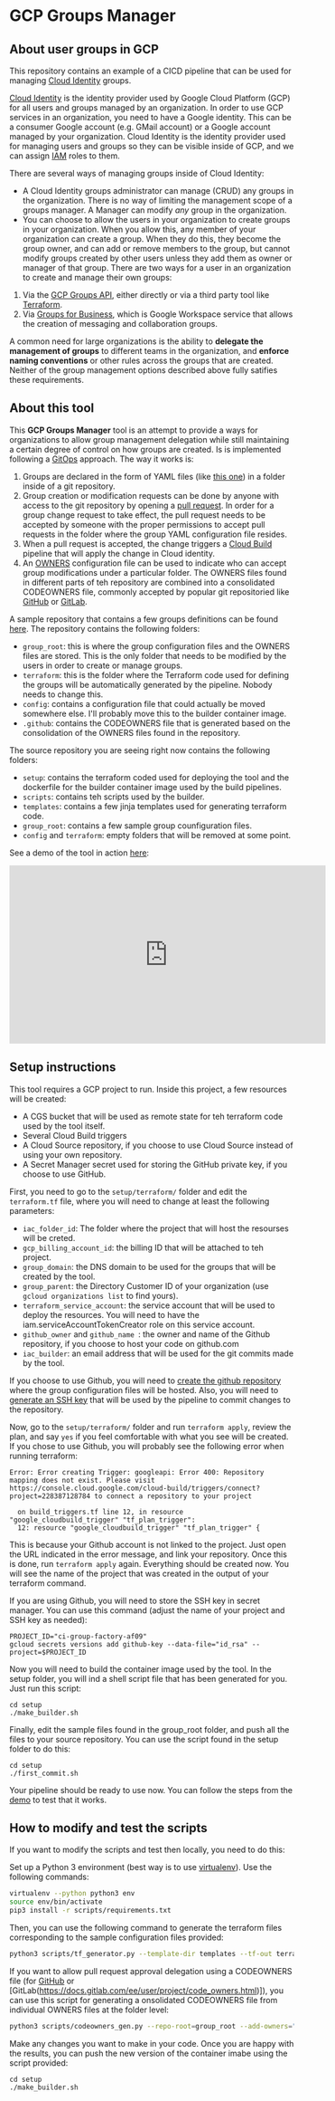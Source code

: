 # GCP Groups Manager

## About user groups in GCP

This repository contains an example of a CICD pipeline that can be used for managing [Cloud Identity](https://support.google.com/cloudidentity/answer/33329?hl=en) groups.

[Cloud Identity](https://support.google.com/cloudidentity/answer/7319251?hl=en) is the identity provider used by Google Cloud Platform (GCP) for all users and groups managed by an organization. In order to use GCP services in an organization, you need to have a Google identity. This can be a consumer Google account (e.g. GMail account) or a Google account managed by your organization. Cloud Identity is the identity provider used for managing users and groups so they can be visible inside of GCP, and we can assign [IAM](https://cloud.google.com/resource-manager/docs/access-control-org) roles to them.

There are several ways of managing groups inside of Cloud Identity:

 * A Cloud Identity groups administrator can manage (CRUD) any groups in the organization. There is no way of limiting the management scope of a groups manager. A Manager can modify *any* group in the organization.
 * You can choose to allow the users in your organization to create groups in your organization. When you allow this, any member of your organization can create a group. When they do this, they become the group owner, and can add or remove members to the group, but cannot modify groups created by other users unless they add them as owner or manager of that group. There are two ways for a user in an organization to create and manage their own groups:
  1. Via the [GCP Groups API](https://cloud.google.com/identity/docs/groups), either directly or via a third party tool like [Terraform](https://registry.terraform.io/providers/hashicorp/google/latest/docs/resources/cloud_identity_group).
  2.  Via [Groups for Business](https://support.google.com/a/topic/9400092?hl=en&ref_topic=25838), which is Google Workspace service that allows the creation of messaging and collaboration groups.

A common need for large organizations is the ability to **delegate the management of groups** to different teams in the organization, and **enforce naming conventions** or other rules across the groups that are created. Neither of the group management options described above fully satifies these requirements.

## About this tool

This **GCP Groups Manager** tool is an attempt to provide a ways for organizations to allow group management delegation while still maintaining a certain degree of control on how groups are created. Is is implemented following a [GitOps](https://about.gitlab.com/topics/gitops/) approach. The way it works is:

 1. Groups are declared in the form of YAML files (like [this one](./group_root/tnt1/bu1/team_1.yaml)) in a folder inside of a git repository.
 2. Group creation or modification requests can be done by anyone with access to the git repository by opening a [pull request](https://docs.github.com/en/github/collaborating-with-pull-requests/proposing-changes-to-your-work-with-pull-requests/about-pull-requests). In order for a group change request to take effect, the pull request needs to be accepted by someone with the proper permissions to accept pull requests in the folder where the group YAML configuration file resides.
 3. When a pull request is accepted, the change triggers a [Cloud Build](https://cloud.google.com/build) pipeline that will apply the change in Cloud identity.
 4. An [OWNERS](group_root/tnt1/bu1/OWNERS) configuration file can be used to indicate who can accept group modifications under a particular folder. The OWNERS files found in different parts of teh repository are combined into a consolidated CODEOWNERS file, commonly accepted by popular git repositoried like [GitHub](https://docs.github.com/en/github/creating-cloning-and-archiving-repositories/creating-a-repository-on-github/about-code-owners) or [GitLab](https://docs.gitlab.com/ee/user/project/code_owners.html).

A sample repository that contains a few groups definitions can be found [here](https://github.com/apsureda/gci-groups). The repository contains the following folders:

 * `group_root`: this is where the group configuration files and the OWNERS files are stored. This is the only folder that needs to be modified by the users in order to create or manage groups.
 * `terraform`: this is the folder where the Terraform code used for defining the groups will be automatically generated by the pipeline. Nobody needs to change this.
 * `config`: contains a configuration file that could actually be moved somewhere else. I'll probably move this to the builder container image.
 * `.github`: contains the CODEOWNERS file that is generated based on the consolidation of the OWNERS files found in the repository.

The source repository you are seeing right now contains the following folders:

 * `setup`: contains the terraform coded used for deploying the tool and the dockerfile for the builder container image used by the build pipelines.
 * `scripts`: contains teh scripts used by the builder.
 * `templates`: contains a few jinja templates used for generating terraform code.
 * `group_root`: contains a few sample group counfiguration files.
 * `config` and `terraform`: empty folders that will be removed at some point.

See a demo of the tool in action [here](https://youtu.be/BUZrhWfsMZ0):

<iframe width="560" height="315" src="https://www.youtube.com/embed/BUZrhWfsMZ0" title="YouTube video player" frameborder="0" allow="accelerometer; autoplay; clipboard-write; encrypted-media; gyroscope; picture-in-picture" allowfullscreen></iframe>


## Setup instructions

This tool requires a GCP project to run. Inside this project, a few resources will be created:

 * A CGS bucket that will be used as remote state for teh terraform code used by the tool itself.
 * Several Cloud Build triggers
 * A Cloud Source repository, if you choose to use Cloud Source instead of using your own repository.
 * A Secret Manager secret used for storing the GitHub private key, if you choose to use GitHub.

First, you need to go to the `setup/terraform/` folder and edit the `terraform.tf` file, where you will need to change at least the following parameters:

 * `iac_folder_id`: The folder where the project that will host the resourses will be creted.
 * `gcp_billing_account_id`: the billing ID that will be attached to teh project.
 * `group_domain`: the DNS domain to be used for the groups that will be created by the tool.
 * `group_parent`: the Directory Customer ID of your organization (use `gcloud organizations list` to find yours).
 * `terraform_service_account`: the service account that will be used to deploy the resources. You will need to have the iam.serviceAccountTokenCreator role on this service account.
 * `github_owner` and `github_name `: the owner and name of the Github repository, if you choose to host your code on github.com
 * `iac_builder`: an email address that will be used for the git commits made by the tool.

If you choose to use Github, you will need to [create the github repository](https://docs.github.com/en/get-started/quickstart/create-a-repo) where the group configuration files will be hosted. Also, you will need to [generate an SSH key](https://docs.github.com/articles/generating-an-ssh-key/) that will be used by the pipeline to commit changes to the repository.

Now, go to the `setup/terraform/` folder and run `terraform apply`, review the plan, and say `yes` if you feel comfortable with what you see will be created. If you chose to use Github, you will probably see the following error when running terraform:

```
Error: Error creating Trigger: googleapi: Error 400: Repository mapping does not exist. Please visit https://console.cloud.google.com/cloud-build/triggers/connect?project=228387128784 to connect a repository to your project

  on build_triggers.tf line 12, in resource "google_cloudbuild_trigger" "tf_plan_trigger":
  12: resource "google_cloudbuild_trigger" "tf_plan_trigger" {
```

This is because your Github account is not linked to the project. Just open the URL indicated in the error message, and link your repository. Once this is done, run `terraform apply` again. Everything should be created now. You will see the name of the project that was created in the output of your terraform command.

If you are using Github, you will need to store the SSH key in secret manager. You can use this command (adjust the name of your project and SSH key as needed):

```(bash)
PROJECT_ID="ci-group-factory-af09"
gcloud secrets versions add github-key --data-file="id_rsa" --project=$PROJECT_ID
```

Now you will need to build the container image used by the tool. In the setup folder, you will ind a shell script file that has been generated for you. Just run this script:

```(bash)
cd setup
./make_builder.sh
```

Finally, edit the sample files found in the group_root folder, and push all the files to your source repository. You can use the script found in the setup folder to do this:

```(bash)
cd setup
./first_commit.sh
```

Your pipeline should be ready to use now. You can follow the steps from the [demo](https://youtu.be/BUZrhWfsMZ0) to test that it works.


## How to modify and test the scripts

If you want to modify the scripts and test then locally, you need to do this:

Set up a Python 3 environment (best way is to use [virtualenv](https://virtualenv.pypa.io/)). Use the following commands:

```bash
virtualenv --python python3 env
source env/bin/activate
pip3 install -r scripts/requirements.txt
```

Then, you can use the following command to generate the terraform files corresponding to the sample configuration files provided:

```bash
python3 scripts/tf_generator.py --template-dir templates --tf-out terraform --config config/config.yaml --resources group_root ci-groups
```

If you want to allow pull request approval delegation using a CODEOWNERS file (for [GitHub](https://docs.github.com/en/github/creating-cloning-and-archiving-repositories/creating-a-repository-on-github/about-code-owners) or [GitLab(https://docs.gitlab.com/ee/user/project/code_owners.html)]), you can use this script for generating a onsolidated CODEOWNERS file from individual OWNERS files at the folder level:

```bash
python3 scripts/codeowners_gen.py --repo-root=group_root --add-owners="*=@github-admin"
```

Make any changes you want to make in your code. Once you are happy with the results, you can push the new version of the container imabe using the script provided:

```(bash)
cd setup
./make_builder.sh
```